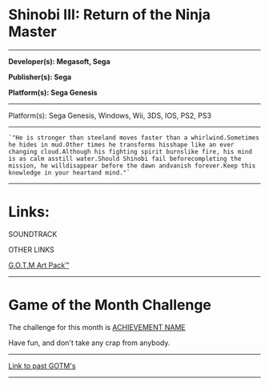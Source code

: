 # Shinobi III: Return of the Ninja Master
------
**Developer(s): Megasoft, Sega**

**Publisher(s): Sega**

**Platform(s): Sega Genesis**

------

Platform(s): Sega Genesis, Windows, Wii, 3DS, IOS, PS2, PS3

---

	`"He is stronger than steeland moves faster than a whirlwind.Sometimes he hides in mud.Other times he transforms hisshape like an ever changing cloud.Although his fighting spirit burnslike fire, his mind is as calm asstill water.Should Shinobi fail beforecompleting the mission, he willdisappear before the dawn andvanish forever.Keep this knowledge in your heartand mind."`


------

# Links:

SOUNDTRACK

OTHER LINKS

[G.O.T.M Art Pack™]()

------

# Game of the Month Challenge

The challenge for this month is [ACHIEVEMENT NAME]() 

Have fun, and don't take any crap from anybody. 

------
[Link to past GOTM's](https://retropie.org.uk/forum/topic/17174/game-of-the-month-links)	

------
